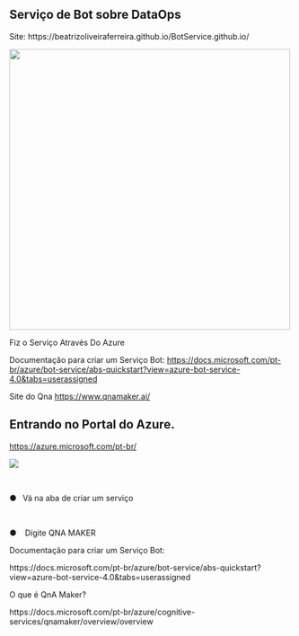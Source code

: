 ## Serviço de Bot sobre DataOps
<p>Site: https://beatrizoliveiraferreira.github.io/BotService.github.io/</p>
<img src = "https://cdn.pixabay.com/photo/2019/03/21/15/51/chatbot-4071274_1280.jpg" width=500 />

Fiz o Serviço Através Do Azure 
<p></p>

Documentação para criar um Serviço Bot: 
https://docs.microsoft.com/pt-br/azure/bot-service/abs-quickstart?view=azure-bot-service-4.0&tabs=userassigned
</p>

Site do Qna
https://www.qnamaker.ai/

## Entrando no Portal do Azure. 
https://azure.microsoft.com/pt-br/

<img src= "https://docs.microsoft.com/pt-br/azure/digital-twins/media/how-to-set-up-instance/portal/create-resource.png" />

&ensp;&ensp; <p> &#9679; &ensp;Vá na aba de criar um serviço </p>
&ensp;&ensp; <p> &#9679; &ensp; Digite QNA MAKER </p>

Documentação para criar um Serviço Bot: 
<p>
https://docs.microsoft.com/pt-br/azure/bot-service/abs-quickstart?view=azure-bot-service-4.0&tabs=userassigned
</p>

<p> 
O que é QnA Maker?
</p>
<p> https://docs.microsoft.com/pt-br/azure/cognitive-services/qnamaker/overview/overview </p>







